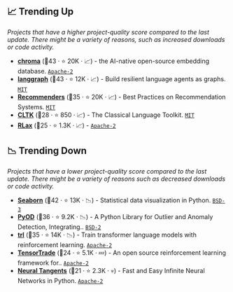 ## 📈 Trending Up

_Projects that have a higher project-quality score compared to the last update. There might be a variety of reasons, such as increased downloads or code activity._

- <b><a href="https://github.com/chroma-core/chroma">chroma</a></b> (🥇43 ·  ⭐ 20K · 📈) - the AI-native open-source embedding database. <code><a href="http://bit.ly/3nYMfla">Apache-2</a></code>
- <b><a href="https://github.com/langchain-ai/langgraph">langgraph</a></b> (🥈43 ·  ⭐ 12K · 📈) - Build resilient language agents as graphs. <code><a href="http://bit.ly/34MBwT8">MIT</a></code>
- <b><a href="https://github.com/recommenders-team/recommenders">Recommenders</a></b> (🥇35 ·  ⭐ 20K · 📈) - Best Practices on Recommendation Systems. <code><a href="http://bit.ly/34MBwT8">MIT</a></code>
- <b><a href="https://github.com/cltk/cltk">CLTK</a></b> (🥉28 ·  ⭐ 850 · 📈) - The Classical Language Toolkit. <code><a href="http://bit.ly/34MBwT8">MIT</a></code>
- <b><a href="https://github.com/google-deepmind/rlax">RLax</a></b> (🥉25 ·  ⭐ 1.3K · 📈) -  <code><a href="http://bit.ly/3nYMfla">Apache-2</a></code> <code><img src="https://jax.readthedocs.io/en/latest/_static/favicon.png" style="display:inline;" width="13" height="13"></code>

## 📉 Trending Down

_Projects that have a lower project-quality score compared to the last update. There might be a variety of reasons such as decreased downloads or code activity._

- <b><a href="https://github.com/mwaskom/seaborn">Seaborn</a></b> (🥇42 ·  ⭐ 13K · 📉) - Statistical data visualization in Python. <code><a href="http://bit.ly/3aKzpTv">BSD-3</a></code>
- <b><a href="https://github.com/yzhao062/pyod">PyOD</a></b> (🥈36 ·  ⭐ 9.2K · 📉) - A Python Library for Outlier and Anomaly Detection, Integrating.. <code><a href="http://bit.ly/3rqEWVr">BSD-2</a></code>
- <b><a href="https://github.com/huggingface/trl">trl</a></b> (🥈35 ·  ⭐ 14K · 📉) - Train transformer language models with reinforcement learning. <code><a href="http://bit.ly/3nYMfla">Apache-2</a></code>
- <b><a href="https://github.com/tensortrade-org/tensortrade">TensorTrade</a></b> (🥉24 ·  ⭐ 5.1K · 💤) - An open source reinforcement learning framework for.. <code><a href="http://bit.ly/3nYMfla">Apache-2</a></code>
- <b><a href="https://github.com/google/neural-tangents">Neural Tangents</a></b> (🥉21 ·  ⭐ 2.3K · 💀) - Fast and Easy Infinite Neural Networks in Python. <code><a href="http://bit.ly/3nYMfla">Apache-2</a></code>

